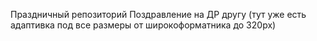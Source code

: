 Праздничный репозиторий
Поздравление на ДР другу (тут уже есть адаптивка под все размеры от широкоформатника до 320px)
